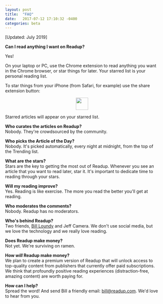 ```yaml
---
layout: post
title:  "FAQ"
date:   2017-07-12 17:10:32 -0400
categories: beta
---
```

[Updated: July 2019]

**Can I read anything I want on Readup?**

Yes!

On your laptop or PC, use the Chrome extension to read anything you want in the Chrome browser, or star things for later. Your starred list is your personal reading list.

To star things from your iPhone (from Safari, for example) use the share extension button:
<div align="middle">
<img src= "https://blog.readup.com/pics/shareicon.png" width="40px">
</div>
<div>

Starred articles will appear on your starred list. 

**Who curates the articles on Readup?**<br>
Nobody. They're crowdsourced by the community. 

**Who picks the Article of the Day?**<br>
Nobody. It's picked automatically, every night at midnight, from the top of the Trending list.

**What are the stars?**<br>
Stars are the key to getting the most out of Readup. Whenever you see an article that you want to read later, star it. It's important to dedicate time to reading through your stars.

**Will my reading improve?**<br>
Yes. Reading is like exercise. The more you read the better you'll get at reading.

**Who moderates the comments?**<br>
Nobody. Readup has no moderators.

**Who's behind Readup?**<br>
Two friends, [Bill Loundy](https://www.billloundy.com/about.html) and Jeff Camera. We don't use social media, but we love the technology and we really love reading.  

**Does Readup make money?**<br>
Not yet. We're surviving on ramen.

**How <i>will</i> Readup make money?**<br>
We plan to create a premium version of Readup that will unlock access to top-quality content from publishers that currently offer paid subscriptions. We think that profoundly positive reading experiences (distraction-free, amazing content) are worth paying for.

**How can I help?**<br>
Spread the word! And send Bill a friendly email: bill@readup.com. We'd love to hear from you. 